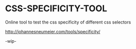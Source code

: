 CSS-SPECIFICITY-TOOL
====================

Online tool to test the css specificity of different css selectors

http://johannesneumeier.com/tools/specificity/

-wip-
